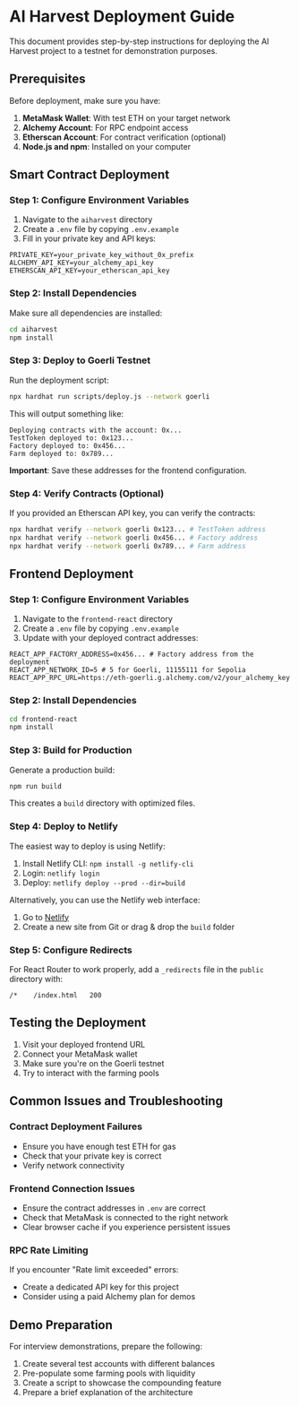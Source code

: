 # AI Harvest Deployment Guide

This document provides step-by-step instructions for deploying the AI Harvest project to a testnet for demonstration purposes.

## Prerequisites

Before deployment, make sure you have:

1. **MetaMask Wallet**: With test ETH on your target network
2. **Alchemy Account**: For RPC endpoint access
3. **Etherscan Account**: For contract verification (optional)
4. **Node.js and npm**: Installed on your computer

## Smart Contract Deployment

### Step 1: Configure Environment Variables

1. Navigate to the `aiharvest` directory
2. Create a `.env` file by copying `.env.example`
3. Fill in your private key and API keys:

```
PRIVATE_KEY=your_private_key_without_0x_prefix
ALCHEMY_API_KEY=your_alchemy_api_key
ETHERSCAN_API_KEY=your_etherscan_api_key
```

### Step 2: Install Dependencies

Make sure all dependencies are installed:

```bash
cd aiharvest
npm install
```

### Step 3: Deploy to Goerli Testnet

Run the deployment script:

```bash
npx hardhat run scripts/deploy.js --network goerli
```

This will output something like:

```
Deploying contracts with the account: 0x...
TestToken deployed to: 0x123...
Factory deployed to: 0x456...
Farm deployed to: 0x789...
```

**Important**: Save these addresses for the frontend configuration.

### Step 4: Verify Contracts (Optional)

If you provided an Etherscan API key, you can verify the contracts:

```bash
npx hardhat verify --network goerli 0x123... # TestToken address
npx hardhat verify --network goerli 0x456... # Factory address
npx hardhat verify --network goerli 0x789... # Farm address
```

## Frontend Deployment

### Step 1: Configure Environment Variables

1. Navigate to the `frontend-react` directory
2. Create a `.env` file by copying `.env.example`
3. Update with your deployed contract addresses:

```
REACT_APP_FACTORY_ADDRESS=0x456... # Factory address from the deployment
REACT_APP_NETWORK_ID=5 # 5 for Goerli, 11155111 for Sepolia
REACT_APP_RPC_URL=https://eth-goerli.g.alchemy.com/v2/your_alchemy_key
```

### Step 2: Install Dependencies

```bash
cd frontend-react
npm install
```

### Step 3: Build for Production

Generate a production build:

```bash
npm run build
```

This creates a `build` directory with optimized files.

### Step 4: Deploy to Netlify

The easiest way to deploy is using Netlify:

1. Install Netlify CLI: `npm install -g netlify-cli`
2. Login: `netlify login`
3. Deploy: `netlify deploy --prod --dir=build`

Alternatively, you can use the Netlify web interface:

1. Go to [Netlify](https://app.netlify.com/)
2. Create a new site from Git or drag & drop the `build` folder

### Step 5: Configure Redirects

For React Router to work properly, add a `_redirects` file in the `public` directory with:

```
/*    /index.html   200
```

## Testing the Deployment

1. Visit your deployed frontend URL
2. Connect your MetaMask wallet
3. Make sure you're on the Goerli testnet
4. Try to interact with the farming pools

## Common Issues and Troubleshooting

### Contract Deployment Failures

- Ensure you have enough test ETH for gas
- Check that your private key is correct
- Verify network connectivity

### Frontend Connection Issues

- Ensure the contract addresses in `.env` are correct
- Check that MetaMask is connected to the right network
- Clear browser cache if you experience persistent issues

### RPC Rate Limiting

If you encounter "Rate limit exceeded" errors:
- Create a dedicated API key for this project
- Consider using a paid Alchemy plan for demos

## Demo Preparation

For interview demonstrations, prepare the following:

1. Create several test accounts with different balances
2. Pre-populate some farming pools with liquidity
3. Create a script to showcase the compounding feature
4. Prepare a brief explanation of the architecture 